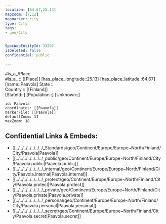 ```yaml
---
location: [64.67,25.13] 
mapzoom: [7,12] 
mapmarker: city 
type: City
tags:
- geo/City


SpocWebEntityId: 33207
isDeleted: false
confidential: public

---
```

#is_a_/Place  
#is_a_ :: [[Place]] 
[has_place_longitude::25.13] 
[has_place_latitude::64.67] 
[name::Paavola] 
State ::  
Country :: [[Finland]]  
[StateId::] 
[Population::] 
[Unknown::] 


```leaflet
id: Paavola
coordinates: [[Paavola]] 
markerFile: [[Paavola]] 
defaultZoom: 11 
maxZoom: 18
```


## Confidential Links & Embeds: 
- [[../../../../../../../_Standards/geo/Continent/Europe/Europe~North/Finland/City/Paavola|Paavola]] 
- [[../../../../../../../_public/geo/Continent/Europe/Europe~North/Finland/City/Paavola.public|Paavola.public]] 
- [[../../../../../../../_internal/geo/Continent/Europe/Europe~North/Finland/City/Paavola.internal|Paavola.internal]] 
- [[../../../../../../../_protect/geo/Continent/Europe/Europe~North/Finland/City/Paavola.protect|Paavola.protect]] 
- [[../../../../../../../_private/geo/Continent/Europe/Europe~North/Finland/City/Paavola.private|Paavola.private]] 
- [[../../../../../../../_personal/geo/Continent/Europe/Europe~North/Finland/City/Paavola.personal|Paavola.personal]] 
- [[../../../../../../../_secret/geo/Continent/Europe/Europe~North/Finland/City/Paavola.secret|Paavola.secret]] 
